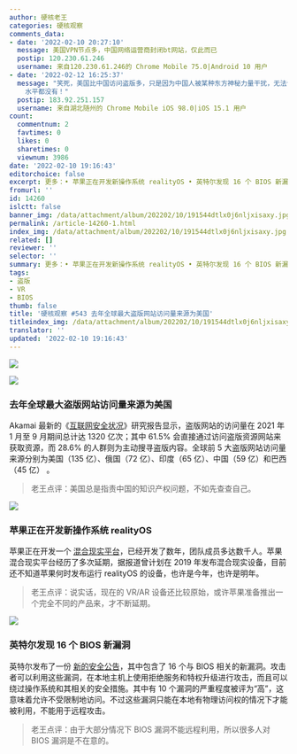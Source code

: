 ```yaml
---
author: 硬核老王
categories: 硬核观察
comments_data:
- date: '2022-02-10 20:27:10'
  message: 美国VPN节点多，中国网络运营商封闭bt网站，仅此而已
  postip: 120.230.61.246
  username: 来自120.230.61.246的 Chrome Mobile 75.0|Android 10 用户
- date: '2022-02-12 16:25:37'
  message: "笑死，美国比中国访问盗版多，只是因为中国人被某种东方神秘力量干扰，无法访问盗版网站而已！<br />\r\n本末倒置 根据 结果推算原因，点评的一点
    水平都没有！"
  postip: 183.92.251.157
  username: 来自湖北随州的 Chrome Mobile iOS 98.0|iOS 15.1 用户
count:
  commentnum: 2
  favtimes: 0
  likes: 0
  sharetimes: 0
  viewnum: 3986
date: '2022-02-10 19:16:43'
editorchoice: false
excerpt: 更多：• 苹果正在开发新操作系统 realityOS • 英特尔发现 16 个 BIOS 新漏洞
fromurl: ''
id: 14260
islctt: false
banner_img: /data/attachment/album/202202/10/191544dtlx0j6nljxisaxy.jpg
permalink: /article-14260-1.html
index_img: /data/attachment/album/202202/10/191544dtlx0j6nljxisaxy.jpg
related: []
reviewer: ''
selector: ''
summary: 更多：• 苹果正在开发新操作系统 realityOS • 英特尔发现 16 个 BIOS 新漏洞
tags:
- 盗版
- VR
- BIOS
thumb: false
title: '硬核观察 #543 去年全球最大盗版网站访问量来源为美国'
titleindex_img: /data/attachment/album/202202/10/191544dtlx0j6nljxisaxy.jpg
translator: ''
updated: '2022-02-10 19:16:43'
---
```


![](/data/attachment/album/202202/10/191544dtlx0j6nljxisaxy.jpg)


![](/data/attachment/album/202202/10/191533p1bnd07szc05mzs1.jpg)


### 去年全球最大盗版网站访问量来源为美国


Akamai 最新的《[互联网安全状况](https://www.akamai.com/resources/state-of-the-internet/soti-security-pirates-in-the-outfield)》研究报告显示，盗版网站的访问量在 2021 年 1 月至 9 月期间总计达 1320 亿次；其中 61.5% 会直接通过访问盗版资源网站来获取资源，而 28.6% 的人群则为主动搜寻盗版内容。全球前 5 大盗版网站访问量来源分别为美国（135 亿）、俄国（72 亿）、印度（65 亿）、中国（59 亿）和巴西（45 亿） 。



> 
> 老王点评：美国总是指责中国的知识产权问题，不如先查查自己。
> 
> 
> 


![](/data/attachment/album/202202/10/191612fj3x959ahjx4ew3k.jpg)


### 苹果正在开发新操作系统 realityOS


苹果正在开发一个 [混合现实平台](https://arstechnica.com/gadgets/2022/02/devs-discover-realityos-hints-in-apple-logs-and-code/)，已经开发了数年，团队成员多达数千人。苹果混合现实平台经历了多次延期，据报道曾计划在 2019 年发布混合现实设备，目前还不知道苹果何时发布运行 realityOS 的设备，也许是今年，也许是明年。



> 
> 老王点评：说实话，现在的 VR/AR 设备还比较原始，或许苹果准备推出一个完全不同的产品来，才不断延期。
> 
> 
> 


![](/data/attachment/album/202202/10/191555c66c7bh6k6z1611s.jpg)


### 英特尔发现 16 个 BIOS 新漏洞


英特尔发布了一份 [新的安全公告](https://www.intel.com/content/www/us/en/security-center/advisory/intel-sa-00527.html?s=09)，其中包含了 16 个与 BIOS 相关的新漏洞。攻击者可以利用这些漏洞，在本地主机上使用拒绝服务和特权升级进行攻击，而且可以绕过操作系统和其相关的安全措施。其中有 10 个漏洞的严重程度被评为“高”，这意味着允许不受限制地访问。不过这些漏洞只能在本地有物理访问权的情况下才能被利用，不能用于远程攻击。



> 
> 老王点评：由于大部分情况下 BIOS 漏洞不能远程利用，所以很多人对 BIOS 漏洞是不在意的。
> 
> 
>